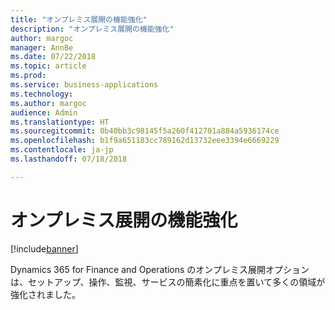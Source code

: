 ```yaml
---
title: "オンプレミス展開の機能強化"
description: "オンプレミス展開の機能強化"
author: margoc
manager: AnnBe
ms.date: 07/22/2018
ms.topic: article
ms.prod: 
ms.service: business-applications
ms.technology: 
ms.author: margoc
audience: Admin
ms.translationtype: HT
ms.sourcegitcommit: 0b40bb3c98145f5a260f412701a884a5936174ce
ms.openlocfilehash: b1f9a651183cc789162d13732eee3394e6669229
ms.contentlocale: ja-jp
ms.lasthandoff: 07/18/2018

---
```

#  <a name="on-premises-deployment-enhancements"></a>オンプレミス展開の機能強化

[!include[banner](../../includes/banner.md)]

Dynamics 365 for Finance and Operations のオンプレミス展開オプションは、セットアップ、操作、監視、サービスの簡素化に重点を置いて多くの領域が強化されました。

